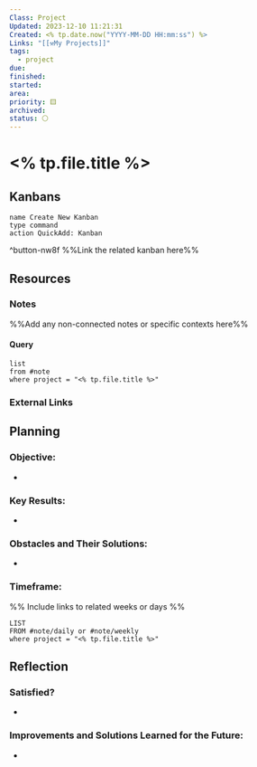 ```yaml
---
Class: Project
Updated: 2023-12-10 11:21:31
Created: <% tp.date.now("YYYY-MM-DD HH:mm:ss") %>
Links: "[[⚒My Projects]]"
tags:
  - project
due: 
finished: 
started: 
area: 
priority: 🟨
archived: 
status: ⚪
---
```


# <% tp.file.title %>

## Kanbans
```button
name Create New Kanban
type command
action QuickAdd: Kanban
```
^button-nw8f
%%Link the related kanban here%%

## Resources
### Notes
%%Add any non-connected notes or specific contexts here%%

#### Query
```dataview
list
from #note 
where project = "<% tp.file.title %>"
```

### External Links

## Planning
### Objective:
- 

### Key Results:
- 

### Obstacles and Their Solutions:
- 

### Timeframe:
%% Include links to related weeks or days %%
```dataview
LIST
FROM #note/daily or #note/weekly 
where project = "<% tp.file.title %>"
```

## Reflection
### Satisfied?
- 

### Improvements and Solutions Learned for the Future:
- 
